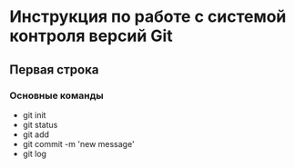 # Инструкция по работе с системой контроля версий Git

## Первая строка

### Основные команды

* git init
* git status
* git add
* git commit -m 'new message'
* git log